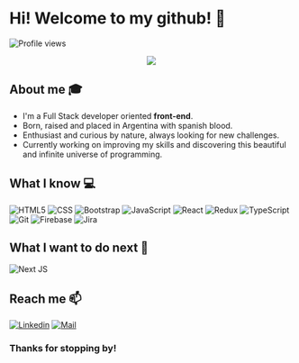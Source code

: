 # Hi! Welcome to my github! 👋 
![Profile views](https://gpvc.arturio.dev/lucasdevsoft)

<div align="center">
	<img src="https://user-images.githubusercontent.com/106991248/180618691-b4be454b-be3c-44d6-912e-5f61b19fdb63.png">
</div>

## About me :mortar_board:
- I'm a Full Stack developer oriented **front-end**.<br>
- Born, raised and placed in Argentina with spanish blood. <br>
- Enthusiast and curious by nature, always looking for new challenges. <br> 
- Currently working on improving my skills and discovering this beautiful and infinite universe of programming.

## What I know :computer:
  ![HTML5](https://img.shields.io/badge/html5%20-%23E34F26.svg?&style=for-the-badge&logo=html5&logoColor=white)
  ![CSS](https://img.shields.io/badge/css3%20-%231572B6.svg?&style=for-the-badge&logo=css3&logoColor=white)
  ![Bootstrap](https://img.shields.io/badge/bootstrap%20-%23563D7C.svg?&style=for-the-badge&logo=bootstrap&logoColor=white)
  ![JavaScript](https://img.shields.io/badge/javascript%20-%23323330.svg?&style=for-the-badge&logo=javascript&logoColor=%23F7DF1E)
  ![React](https://img.shields.io/badge/react%20-%2320232a.svg?&style=for-the-badge&logo=react&logoColor=%2361DAFB)
  ![Redux](https://img.shields.io/badge/redux%20-%23593d88.svg?&style=for-the-badge&logo=redux&logoColor=white)
  ![TypeScript](https://img.shields.io/badge/typescript-%23007ACC.svg?style=for-the-badge&logo=typescript&logoColor=white)
  ![Git](https://img.shields.io/badge/git%20-%23F05033.svg?&style=for-the-badge&logo=git&logoColor=white)
  ![Firebase](https://img.shields.io/badge/firebase%20-%23039BE5.svg?&style=for-the-badge&logo=firebase)
  ![Jira](https://img.shields.io/badge/jira-%230A0FFF.svg?style=for-the-badge&logo=jira&logoColor=white)

## What I want to do next :thinking:
![Next JS](https://img.shields.io/badge/Next-black?style=for-the-badge&logo=next.js&logoColor=white)

## Reach me 📫
[![Linkedin](https://img.shields.io/badge/-Lucas%20Garcia-%230077B5.svg?&style=for-the-badge&logo=linkedin&logoColor=white&link=https://www.linkedin.com/in/lucasgarciaweb/)](https://www.linkedin.com/in/lucasgarciaweb/)
[![Mail](https://img.shields.io/badge/-ehluke19@gmail.com-D14836?style=for-the-badge&logo=gmail&logoColor=white)](mailto:ehluke19@gmail.com)



### Thanks for stopping by!


